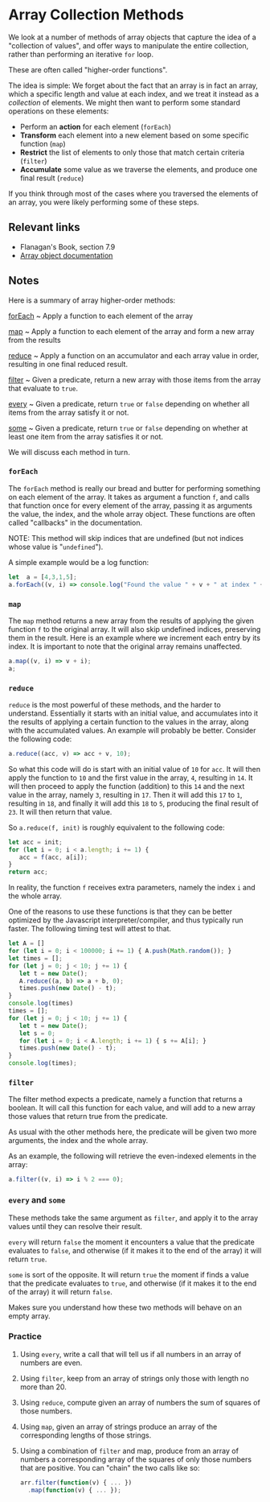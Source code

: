 # Array Collection Methods

We look at a number of methods of array objects that capture the idea of a "collection of values", and offer ways to manipulate the entire collection, rather than performing an iterative `for` loop.

These are often called "higher-order functions".

The idea is simple: We forget about the fact that an array is in fact an array, which a specific length and value at each index, and we treat it instead as a *collection* of elements. We might then want to perform some standard operations on these elements:

- Perform an **action** for each element (`forEach`)
- **Transform** each element into a new element based on some specific function (`map`)
- **Restrict** the list of elements to only those that match certain criteria (`filter`)
- **Accumulate** some value as we traverse the elements, and produce one final result (`reduce`)

If you think through most of the cases where you traversed the elements of an array, you were likely performing some of these steps.

## Relevant links

- Flanagan's Book, section 7.9
- [Array object documentation](https://developer.mozilla.org/en-US/docs/Web/JavaScript/Reference/Global_Objects/Array)

## Notes

Here is a summary of array higher-order methods:

[forEach](https://developer.mozilla.org/en-US/docs/Web/JavaScript/Reference/Global_Objects/Array/forEach)
  ~ Apply a function to each element of the array

[map](https://developer.mozilla.org/en-US/docs/Web/JavaScript/Reference/Global_Objects/Array/map)
  ~ Apply a function to each element of the array and form a new array from the results

[reduce](https://developer.mozilla.org/en-US/docs/Web/JavaScript/Reference/Global_Objects/Array/reduce)
  ~ Apply a function on an accumulator and each array value in order, resulting in one final reduced result.

[filter](https://developer.mozilla.org/en-US/docs/Web/JavaScript/Reference/Global_Objects/Array/filter)
  ~ Given a predicate, return a new array with those items from the array that evaluate to `true`.

[every](https://developer.mozilla.org/en-US/docs/Web/JavaScript/Reference/Global_Objects/Array/every)
  ~ Given a predicate, return `true` or `false` depending on whether all items from the array satisfy it or not.

[some](https://developer.mozilla.org/en-US/docs/Web/JavaScript/Reference/Global_Objects/Array/some)
  ~ Given a predicate, return `true` or `false` depending on whether at least one item from the array satisfies it or not.

We will discuss each method in turn.

### `forEach`

The `forEach` method is really our bread and butter for performing something on each element of the array. It takes as argument a function `f`, and calls that function once for every element of the array, passing it as arguments the value, the index, and the whole array object. These functions are often called "callbacks" in the documentation.

NOTE: This method will skip indices that are undefined (but not indices whose value is "`undefined`").

A simple example would be a log function:

```javascript
let  a = [4,3,1,5];
a.forEach((v, i) => console.log("Found the value " + v + " at index " + i));
```

### `map`

The `map` method returns a new array from the results of applying the given function `f` to the original array. It will also skip undefined indices, preserving them in the result. Here is an example where we increment each entry by its index. It is important to note that the original array remains unaffected.

```javascript
a.map((v, i) => v + i);
a;
```

### `reduce`

`reduce` is the most powerful of these methods, and the harder to understand. Essentially it starts with an initial value, and accumulates into it the results of applying a certain function to the values in the array, along with the accumulated values. An example will probably be better. Consider the following code:

```javascript
a.reduce((acc, v) => acc + v, 10);
```

So what this code will do is start with an initial value of `10` for `acc`. It will then apply the function to `10` and the first value in the array, `4`, resulting in `14`. It will then proceed to apply the function (addition) to this `14` and the next value in the array, namely `3`, resulting in `17`. Then it will add this `17` to `1`, resulting in `18`, and finally it will add this `18` to `5`, producing the final result of `23`. It will then return that value.

So `a.reduce(f, init)` is roughly equivalent to the following code:

```javascript
let acc = init;
for (let i = 0; i < a.length; i += 1) {
   acc = f(acc, a[i]);
}
return acc;
```

In reality, the function `f` receives extra parameters, namely the index `i` and the whole array.

One of the reasons to use these functions is that they can be better optimized by the Javascript interpreter/compiler, and thus typically run faster. The following timing test will attest to that.

```javascript
let A = []
for (let i = 0; i < 100000; i += 1) { A.push(Math.random()); }
let times = [];
for (let j = 0; j < 10; j += 1) {
   let t = new Date();
   A.reduce((a, b) => a + b, 0);
   times.push(new Date() - t);
}
console.log(times)
times = [];
for (let j = 0; j < 10; j += 1) {
   let t = new Date();
   let s = 0;
   for (let i = 0; i < A.length; i += 1) { s += A[i]; }
   times.push(new Date() - t);
}
console.log(times);
```

### `filter`

The filter method expects a predicate, namely a function that returns a boolean. It will call this function for each value, and will add to a new array those values that return true from the predicate.

As usual with the other methods here, the predicate will be given two more arguments, the index and the whole array.

As an example, the following will retrieve the even-indexed elements in the array:

```javascript
a.filter((v, i) => i % 2 === 0);
```

### `every` and `some`

These methods take the same argument as `filter`, and apply it to the array values until they can resolve their result.

`every` will return `false` the moment it encounters a value that the predicate evaluates to `false`, and otherwise (if it makes it to the end of the array) it will return `true`.

`some` is sort of the opposite. It will return `true` the moment if finds a value that the predicate evaluates to `true`, and otherwise (if it makes it to the end of the array) it will return `false`.

Makes sure you understand how these two methods will behave on an empty array.

### Practice

1. Using `every`, write a call that will tell us if all numbers in an array of numbers are even.
2. Using `filter`, keep from an array of strings only those with length no more than 20.
3. Using `reduce`, compute given an array of numbers the sum of squares of those numbers.
4. Using `map`, given an array of strings produce an array of the corresponding lengths of those strings.
5. Using a combination of `filter` and map, produce from an array of numbers a corresponding array of the squares of only those numbers that are positive. You can "chain" the two calls like so:

    ```javascript
    arr.filter(function(v) { ... })
      .map(function(v) { ... });
    ```
